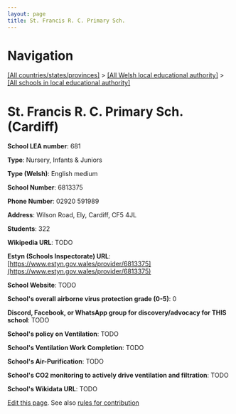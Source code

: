 ```yaml
---
layout: page
title: St. Francis R. C. Primary Sch.
---
```

# Navigation

[[All countries/states/provinces]](../../..) > [[All Welsh local educational authority]](../..) > [[All schools in local educational authority]](..)

# St. Francis R. C. Primary Sch. (Cardiff)

**School LEA number**: 681

**Type**: Nursery, Infants & Juniors

**Type (Welsh)**: English medium

**School Number**: 6813375

**Phone Number**: 02920 591989

**Address**: Wilson Road, Ely, Cardiff, CF5 4JL

**Students**: 322

**Wikipedia URL**: TODO

**Estyn (Schools Inspectorate) URL**: [https://www.estyn.gov.wales/provider/6813375](https://www.estyn.gov.wales/provider/6813375)

**School Website**: TODO

**School's overall airborne virus protection grade (0-5)**: 0

**Discord, Facebook, or WhatsApp group for discovery/advocacy for THIS school**: TODO

**School's policy on Ventilation**: TODO

**School's Ventilation Work Completion**: TODO

**School's Air-Purification**: TODO

**School's CO2 monitoring to actively drive ventilation and filtration**: TODO

**School's Wikidata URL**: TODO




[Edit this page](https://github.com/VentilationProject/Wales/edit/prif/./Cardiff/St._Francis_R._C._Primary_Sch..md). See also [rules for contribution](../../../contribution-rules/)